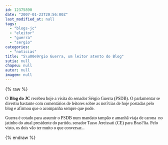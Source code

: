 ```yaml
---
id: 12375890
date: "2007-01-23T20:56:00Z"
last_modified_at: null
tags:
  - "blogs-jc"
  - "eleitor"
  - "guerra"
  - "sergio"
categories:
  - "noticias"
title: "S\u00e9rgio Guerra, um leitor atento do Blog"
sutia: null
chapeu: null
autor: null
imagem: null
---
```

{% raw %}
<p><P><FONT face=Verdana>O <STRONG>Blog do JC</STRONG> recebeu hoje a visita do senador Sérgio Guerra (PSDB). O parlamentar se divertiu bastante com comentários de leitores sobre as not?cias de hoje postadas pelo blog e afirmou que o acompanha sempre que pode. </FONT></P></p>
<p><P><FONT face=Verdana>Guerra é cotado para assumir o PSDB num mandato tampão e amanhã viaja de carona&nbsp; no jatinho do atual presidente do partido, senador Tasso Jereissati (CE) para Bras?lia. Pelo visto, os dois vão ter muito o que conversar...</FONT> </P> </p>
{% endraw %}